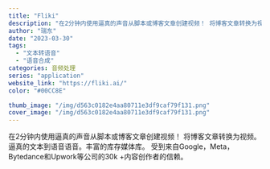 ```yaml
---
title: "Fliki"
description: "在2分钟内使用逼真的声音从脚本或博客文章创建视频！ 将博客文章转换为视频。逼真的文本到语音语音。丰富的库存媒体库。 受到"
author: "瑞东"
date: "2023-03-30"
tags:
  - "文本转语音"
  - "语音合成"
categories: 音频处理
series: "application"
website_link: "https://fliki.ai/"
color: "#00CC8E"

thumb_image: "/img/d563c0182e4aa80711e3df9caf79f131.png"
cover_image: "/img/d563c0182e4aa80711e3df9caf79f131.png"
---
```


在2分钟内使用逼真的声音从脚本或博客文章创建视频！ 将博客文章转换为视频。逼真的文本到语音语音。丰富的库存媒体库。 受到来自Google，Meta，Bytedance和Upwork等公司的30k +内容创作者的信赖。